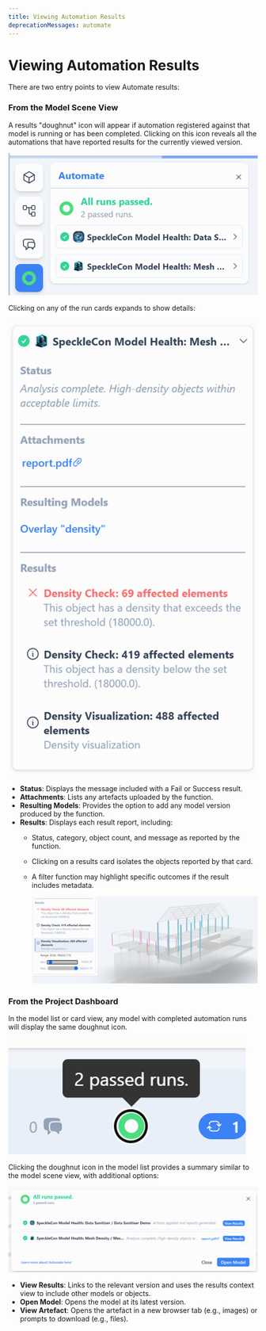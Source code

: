 ```yaml
---
title: Viewing Automation Results
deprecationMessages: automate
---
```


<Banner />

# Viewing Automation Results

There are two entry points to view Automate results:

### From the Model Scene View

A results "doughnut" icon will appear if automation registered against that model is running or has been completed. Clicking on this icon reveals all the automations that have reported results for the currently viewed version.

![Automate results in model scene viewer](/automate/img/scene-viewer-results.png)

Clicking on any of the run cards expands to show details:

![Automation run results card](/automate/img/results-card.png)

- **Status**: Displays the message included with a Fail or Success result.  
- **Attachments**: Lists any artefacts uploaded by the function.  
- **Resulting Models**: Provides the option to add any model version produced by the function.  
- **Results**: Displays each result report, including:
  - Status, category, object count, and message as reported by the function.  
  - Clicking on a results card isolates the objects reported by that card.  
  - A filter function may highlight specific outcomes if the result includes metadata.

    ![result metadata view](/automate/img/result-metadata.png)

### From the Project Dashboard

In the model list or card view, any model with completed automation runs will display the same doughnut icon.

![model-list-indicator](/automate/img/passed-runs.png)

Clicking the doughnut icon in the model list provides a summary similar to the model scene view, with additional options:

![automation list showing all runs passed](/automate/img/all-runs-passed.png)

- **View Results**: Links to the relevant version and uses the results context view to include other models or objects.  
- **Open Model**: Opens the model at its latest version.  
- **View Artefact**: Opens the artefact in a new browser tab (e.g., images) or prompts to download (e.g., files).  
